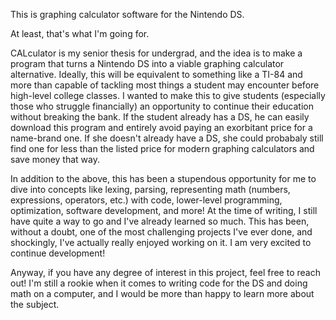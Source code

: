 This is graphing calculator software for the Nintendo DS. 

At least, that's what I'm going for.

CALculator is my senior thesis for undergrad, and the idea is to make a program that turns a Nintendo DS into a viable graphing calculator alternative. Ideally, this will be equivalent to something like a TI-84 and more than capable of tackling most things a student may encounter before high-level college classes. I wanted to make this to give students (especially those who struggle financially) an opportunity to continue their education without breaking the bank. If the student already has a DS, he can easily download this program and entirely avoid paying an exorbitant price for a name-brand one. If she doesn't already have a DS, she could probabaly still find one for less than the listed price for modern graphing calculators and save money that way.

In addition to the above, this has been a stupendous opportunity for me to dive into concepts like lexing, parsing, representing math (numbers, expressions, operators, etc.) with code, lower-level programming, optimization, software development, and more! At the time of writing, I still have quite a way to go and I've already learned so much. This has been, without a doubt, one of the most challenging projects I've ever done, and shockingly, I've actually really enjoyed working on it. I am very excited to continue development!

Anyway, if you have any degree of interest in this project, feel free to reach out! I'm still a rookie when it comes to writing code for the DS and doing math on a computer, and I would be more than happy to learn more about the subject.
